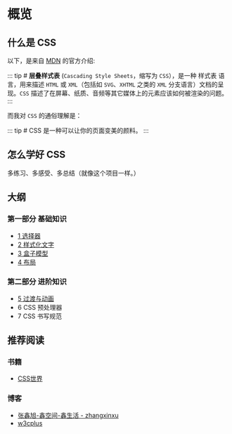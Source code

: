 # 概览

## 什么是 CSS

以下，是来自 [MDN](https://developer.mozilla.org/zh-CN/docs/Web/CSS) 的官方介绍:

::: tip #
**层叠样式表** (`Cascading Style Sheets`，缩写为 `CSS`），是一种 样式表 语言，用来描述 `HTML` 或 `XML`（包括如 `SVG`、`XHTML` 之类的 `XML` 分支语言）文档的呈现。`CSS` 描述了在屏幕、纸质、音频等其它媒体上的元素应该如何被渲染的问题。
:::

而我对 `CSS` 的通俗理解是：

::: tip #
CSS 是一种可以让你的页面变美的颜料。
:::

## 怎么学好 CSS

多练习、多感受、多总结（就像这个项目一样。）

## 大纲

### 第一部分 基础知识

- [1 选择器](./selectors.md)
- [2 样式化文字](./styling-text.md)
- [3 盒子模型](./box.md)
- [4 布局](./layout.md)

### 第二部分 进阶知识

- [5 过渡与动画](../css-showcase/animation.md)
- 6 CSS 预处理器
- 7 CSS 书写规范

## 推荐阅读

### 书籍

- [CSS世界](https://book.douban.com/subject/27615777/)

### 博客

- [张鑫旭-鑫空间-鑫生活 - zhangxinxu](https://www.zhangxinxu.com/)
- [w3cplus](https://github.com/W3cplus)
